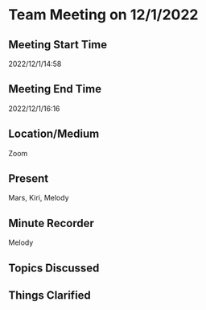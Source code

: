 # Team Meeting on 12/1/2022

## Meeting Start Time
2022/12/1/14:58

## Meeting End Time
2022/12/1/16:16

## Location/Medium
Zoom

## Present
Mars, Kiri, Melody

## Minute Recorder
Melody

## Topics Discussed
## Things Clarified
